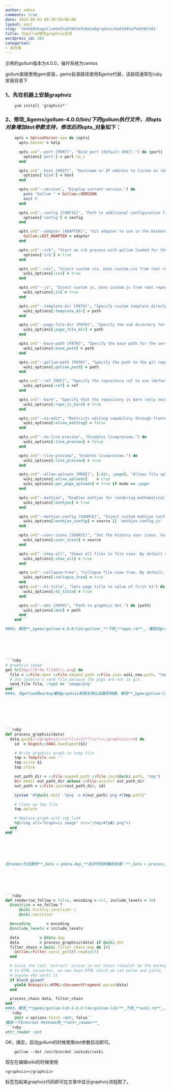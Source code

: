 ```yaml
---
author: admin
comments: true
date: 2015-08-03 09:30:56+00:00
layout: post
slug: '%e4%b8%bagollum%e5%a2%9e%e5%8a%a0graphviz%e6%94%af%e6%8c%81'
title: 为gollum增加graphviz支持
wordpress_id: 203
categories:
- 未分类
---
```



示例的gollum版本为4.0.0，操作系统为centos







gollum直接使用gem安装，gems目录路径使用$gems代替，该路径通常在ruby安装目录下














### 1、先在机器上安装graphviz







```shell
    yum install 'graphviz*'
```
### 2、修改_**$gems/gollum-4.0.0/bin/**_下的_**gollum**_执行文件，对_**opts**_对象增加_**dot**_参数支持，修改后的_**opts**_对象如下：






```ruby
    opts = OptionParser.new do |opts|
      opts.banner = help

      opts.on("--port [PORT]", "Bind port (default 4567).") do |port|
        options['port'] = port.to_i
      end

      opts.on("--host [HOST]", "Hostname or IP address to listen on (default 0.0.0.0).") do |host|
        options['bind'] = host
      end

      opts.on("--version", "Display current version.") do
        puts "Gollum " + Gollum::VERSION
        exit 0
      end

      opts.on("--config [CONFIG]", "Path to additional configuration file") do |config|
        options['config'] = config
      end

      opts.on("--adapter [ADAPTER]", "Git adapter to use in the backend. Defaults to grit.") do |adapter|
        Gollum::GIT_ADAPTER = adapter
      end

      opts.on("--irb", "Start an irb process with gollum loaded for the current wiki.") do
        options['irb'] = true
      end

      opts.on("--css", "Inject custom css. Uses custom.css from root repository") do
        wiki_options[:css] = true
      end

      opts.on("--js", "Inject custom js. Uses custom.js from root repository") do
        wiki_options[:js] = true
      end

      opts.on("--template-dir [PATH]", "Specify custom template directory") do |path|
        wiki_options[:template_dir] = path
      end

      opts.on("--page-file-dir [PATH]", "Specify the sub directory for all page files (default: repository root).") do |path|
        wiki_options[:page_file_dir] = path
      end

      opts.on("--base-path [PATH]", "Specify the base path for the served pages (default: /) Example: --base-path wiki yields the home page accessible at http://localhost:4567/wiki/.") do |path|
        wiki_options[:base_path] = path
      end

      opts.on("--gollum-path [PATH]", "Specify the path to the git repository to be served.") do |path|
        wiki_options[:gollum_path] = path
      end

      opts.on("--ref [REF]", "Specify the repository ref to use (default: master).") do |ref|
        wiki_options[:ref] = ref
      end

      opts.on("--bare", "Specify that the repository is bare (only necessary when using the grit adapter).") do
        wiki_options[:repo_is_bare] = true
      end

      opts.on("--no-edit", "Restricts editing capability through frontend.")  do
        wiki_options[:allow_editing] = false
      end

      opts.on("--no-live-preview", "Disables livepreview.") do
        wiki_options[:live_preview] = false
      end

      opts.on("--live-preview", "Enables livepreview.") do
        wiki_options[:live_preview] = true
      end

      opts.on("--allow-uploads [MODE]", [:dir, :page], "Allows file uploads. Modes: dir (default, store all uploads in the same directory), page (store each upload at the same location as the page).") do |mode|
        wiki_options[:allow_uploads]    = true
        wiki_options[:per_page_uploads] = true if mode == :page
      end

      opts.on("--mathjax", "Enables mathjax for rendering mathematical equations. Uses the TeX-AMS-MML_HTMLorMML config with the autoload-all extension by default.") do
        wiki_options[:mathjax] = true
      end

      opts.on("--mathjax-config [SOURCE]", "Inject custom mathjax config file. Uses mathjax.config.js from root repository by default") do |source|
        wiki_options[:mathjax_config] = source || 'mathjax.config.js'
      end

      opts.on("--user-icons [SOURCE]", "Set the history user icons. Valid values: gravatar, identicon, none. Default: none.") do |source|
        wiki_options[:user_icons] = source
      end

      opts.on("--show-all", "Shows all files in file view. By default only valid pages are shown.") do
        wiki_options[:show_all] = true
      end

      opts.on("--collapse-tree", "Collapse file view tree. By default, expanded tree is shown.") do
        wiki_options[:collapse_tree] = true
      end
      opts.on("--h1-title", "Sets page title to value of first h1") do
        wiki_options[:h1_title] = true
      end

      opts.on("--dot [PATH]", "Path to graphviz dot.") do |path|
        wiki_options[:dot] = path
      end
    end```

###3、修改**_$gems/gollum-4.0.0/lib/gollum/_**下的_**apps.rb**_，增加对graphviz生成的png文件支持。修改模块_**Precious**_下的_**App**_类，增加一个方法（在get %r方法后增加即可）：






```ruby
# graphviz image
get %r{tmp/([0-9a-f]{40})\.png} do
  file = ::File.open ::File.expand_path ::File.join wiki_new.path, "tmp/#{params[:captures][0]}.png"
  # Use Sinatra's send_file because the pngs are not in git.
  send_file file, :type => 'image/png'
end```
###4、为gollum的markup增加graphviz标签支持以及图形转换，修改**_$gem/gollum-lib-4.0.X/lib/gollum-lib/_**目录下的文件_**markup.rb**_，在class中增加一个函数**_process_graphviz_**：







```ruby
def process_graphviz(data)
  data.gsub(/\<graphviz\>\s*([\s\S]*?)\s*\<\/graphviz\>/m) do
    id  = Digest::SHA1.hexdigest($1)

    # Write graphviz graph to temp file
    tmp = Tempfile.new ''
    tmp.write $1
    tmp.close

    out_path_dir = ::File.expand_path ::File.join(@wiki.path, 'tmp')
    Dir.mkdir out_path_dir unless ::File.exists? out_path_dir
    out_path = ::File.join(out_path_dir, id)

    system "#{@wiki.dot} -Tpng -o #{out_path}.png #{tmp.path}"

    # Clean up tmp file
    tmp.delete

    # Replace graph with img link
    %Q(<img alt="Graphviz image" src="/tmp/#{id}.png">)
  end
end```






在render方法里的**_data = @data.dup_**后对代码的解析处理：**_data = process_graphviz(data) if @wiki.dot_**






```ruby
def render(no_follow = false, encoding = nil, include_levels = 10)
  @sanitize = no_follow ?
      @wiki.history_sanitizer :
      @wiki.sanitizer

  @encoding       = encoding
  @include_levels = include_levels

  data         = @data.dup
  data         = process_graphviz(data) if @wiki.dot
  filter_chain = @wiki.filter_chain.map do |r|
    Gollum::Filter.const_get(r).new(self)
  end

  # Since the last 'extract' action in our chain *should* be the markup
  # to HTML converter, we now have HTML which we can parse and yield, for
  # anyone who wants it
  if block_given?
    yield Nokogiri::HTML::DocumentFragment.parse(data)
  end

  process_chain data, filter_chain
end```
###5、修改_**$gems/gollum-lib-4.0.X/lib/gollum-lib/**_下的_**wiki.rb**_，在**_initialize_**方法中增加一个对象**_@dot_**：
```ruby
    @dot = options.fetch :dot, false```
增加一个Internal Methods的_**attr_reader**_
```ruby
attr_reader :dot
```














OK，搞定。启动gollum的时候使用dot参数启动即可。






```shell
    gollum --dot /usr/bin/dot /wikidir/wiki

```




现在在编辑wiki的时候使用
```
<graphviz></graphviz>
```
标签包起来graphviz代码即可在文章中显示graphviz流程图了。
